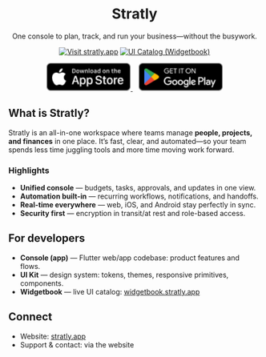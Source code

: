 <h1 align="center">Stratly</h1>
<p align="center">One console to plan, track, and run your business—without the busywork.</p>

<p align="center">
  <a href="https://stratly.app"><img alt="Visit stratly.app" src="https://img.shields.io/badge/stratly.app-000?style=for-the-badge&logo=firefox-browser&logoColor=white"></a>
  <a href="https://widgetbook.stratly.app"><img alt="UI Catalog (Widgetbook)" src="https://img.shields.io/badge/UI%20Catalog-1d4ed8?style=for-the-badge"></a>
</p>

<p align="center">
  <!-- App Store / Play badges — keep heights identical -->
  <a href="https://apps.apple.com/app/idXXXXXXXXX">
    <img alt="Download on the App Store" height="56"
      src="./ios.png">
  </a>
  &nbsp;&nbsp;
  <a href="https://play.google.com/store/apps/details?id=app.stratly.console">
    <img alt="Get it on Google Play" height="56"
      src="./android.png">
  </a>
</p>

## What is Stratly?
Stratly is an all-in-one workspace where teams manage **people, projects, and finances** in one place. It’s fast, clear, and automated—so your team spends less time juggling tools and more time moving work forward.

### Highlights
- **Unified console** — budgets, tasks, approvals, and updates in one view.
- **Automation built-in** — recurring workflows, notifications, and handoffs.
- **Real-time everywhere** — web, iOS, and Android stay perfectly in sync.
- **Security first** — encryption in transit/at rest and role-based access.

## For developers
- **Console (app)** — Flutter web/app codebase: product features and flows.
- **UI Kit** — design system: tokens, themes, responsive primitives, components.
- **Widgetbook** — live UI catalog: <a href="https://widgetbook.stratly.app">widgetbook.stratly.app</a>

## Connect
- Website: <a href="https://stratly.app">stratly.app</a>  
- Support & contact: via the website
